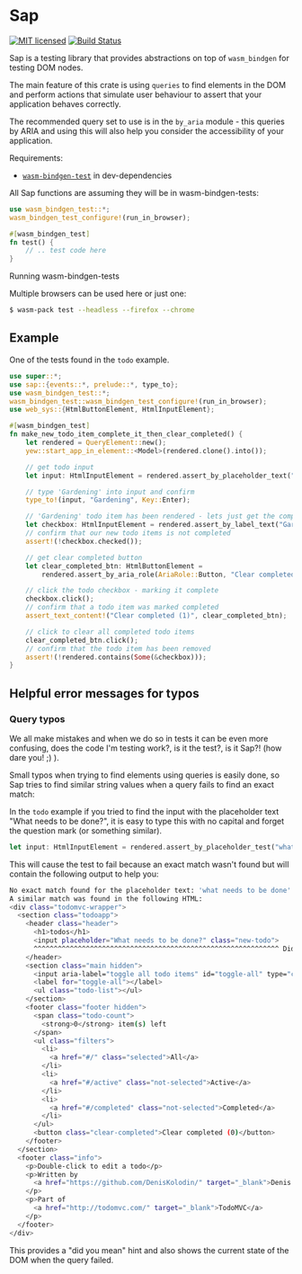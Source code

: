 # Sap

<!-- [![Crates.io][crates-badge]][crates-url] -->
[![MIT licensed][mit-badge]][mit-url]
[![Build Status][actions-badge]][actions-url]

<!-- [crates-badge]: https://img.shields.io/crates/v/sap.svg
[crates-url]: https://crates.io/crates/sap -->
[mit-badge]: https://img.shields.io/badge/license-MIT-blue.svg
[mit-url]: https://github.com/mc1098/sap/blob/main/LICENSE
[actions-badge]: https://github.com/mc1098/sap/workflows/CI/badge.svg
[actions-url]: https://github.com/mc1098/sap/actions?query=workflow%3ACI+branch%3Amain

Sap is a testing library that provides abstractions on top of `wasm_bindgen` for testing DOM nodes.

The main feature of this crate is using `queries` to find elements in the DOM and perform actions
that simulate user behaviour to assert that your application behaves correctly.

The recommended query set to use is in the `by_aria` module - this queries
by ARIA and using this will also help you consider the accessibility of your application.


Requirements:
- [`wasm-bindgen-test`](https://crates.io/crates/wasm-bindgen) in dev-dependencies

All Sap functions are assuming they will be in wasm-bindgen-tests:

```rust
use wasm_bindgen_test::*;
wasm_bindgen_test_configure!(run_in_browser);

#[wasm_bindgen_test]
fn test() {
    // .. test code here
}
```

Running wasm-bindgen-tests

Multiple browsers can be used here or just one:
```bash
$ wasm-pack test --headless --firefox --chrome
```

## Example

One of the tests found in the `todo` example.

```rust
use super::*;
use sap::{events::*, prelude::*, type_to};
use wasm_bindgen_test::*;
wasm_bindgen_test::wasm_bindgen_test_configure!(run_in_browser);
use web_sys::{HtmlButtonElement, HtmlInputElement};

#[wasm_bindgen_test]
fn make_new_todo_item_complete_it_then_clear_completed() {
    let rendered = QueryElement::new();
    yew::start_app_in_element::<Model>(rendered.clone().into());

    // get todo input
    let input: HtmlInputElement = rendered.assert_by_placeholder_text("What needs to be done?");

    // type 'Gardening' into input and confirm
    type_to!(input, "Gardening", Key::Enter);

    // 'Gardening' todo item has been rendered - lets just get the completed checkbox
    let checkbox: HtmlInputElement = rendered.assert_by_label_text("Gardening");
    // confirm that our new todo items is not completed
    assert!(!checkbox.checked());

    // get clear completed button
    let clear_completed_btn: HtmlButtonElement =
        rendered.assert_by_aria_role(AriaRole::Button, "Clear completed (0)");

    // click the todo checkbox - marking it complete
    checkbox.click();
    // confirm that a todo item was marked completed
    assert_text_content!("Clear completed (1)", clear_completed_btn);

    // click to clear all completed todo items
    clear_completed_btn.click();
    // confirm that the todo item has been removed
    assert!(!rendered.contains(Some(&checkbox)));
}
```

## Helpful error messages for typos

### Query typos

We all make mistakes and when we do so in tests it can be even more confusing, does the code I'm 
testing work?, is it the test?, is it Sap?! (how dare you! ;) ). 

Small typos when trying to find elements using queries is easily done, so Sap tries to find similar 
string values when a query fails to find an exact match: 

In the `todo` example if you tried to find the input with the placeholder text "What needs to be done?", 
it is easy to type this with no capital and forget the question mark (or something similar).

```rust
let input: HtmlInputElement = rendered.assert_by_placeholder_test("what needs to be done");
```

This will cause the test to fail because an exact match wasn't found but will contain the following 
output to help you: 

```bash
No exact match found for the placeholder text: 'what needs to be done'.
A similar match was found in the following HTML:
<div class="todomvc-wrapper">
  <section class="todoapp">
    <header class="header">
      <h1>todos</h1>
      <input placeholder="What needs to be done?" class="new-todo">
      ^^^^^^^^^^^^^^^^^^^^^^^^^^^^^^^^^^^^^^^^^^^^^^^^^^^^^^^^^^^^^ Did you mean to find this element?
    </header>
    <section class="main hidden">
      <input aria-label="toggle all todo items" id="toggle-all" type="checkbox" class="toggle-all">
      <label for="toggle-all"></label>
      <ul class="todo-list"></ul>
    </section>
    <footer class="footer hidden">
      <span class="todo-count">
        <strong>0</strong> item(s) left
      </span>
      <ul class="filters">
        <li>
          <a href="#/" class="selected">All</a>
        </li>
        <li>
          <a href="#/active" class="not-selected">Active</a>
        </li>
        <li>
          <a href="#/completed" class="not-selected">Completed</a>
        </li>
      </ul>
      <button class="clear-completed">Clear completed (0)</button>
    </footer>
  </section>
  <footer class="info">
    <p>Double-click to edit a todo</p>
    <p>Written by
      <a href="https://github.com/DenisKolodin/" target="_blank">Denis Kolodin</a>
    </p>
    <p>Part of
      <a href="http://todomvc.com/" target="_blank">TodoMVC</a>
    </p>
  </footer>
</div>
```
This provides a "did you mean" hint and also shows the current state of the DOM when the query failed. 